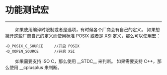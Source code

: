 # 功能测试宏
***

&emsp;&emsp;
如果使用编译时限制或者是选项，有时候各个厂商会有自己的定义。
如果想撇开这些厂商自己的定义而使用标准 POSIX 或者是 XSI 定义，那么可以使用宏：

    -D_POSIX_C_SOURCE     //开启 POSIX
    -D_XOPEN_SOURCE       //开启 XSI

&emsp;&emsp;
如果需要支持 ISO C，那么使用 \_\_STDC\_\_ 来判断。
如果需要支持 C++，那么使用 __cplusplus 来判断。